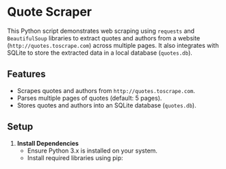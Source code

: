 # Quote Scraper 

This Python script demonstrates web scraping using `requests` and `BeautifulSoup` libraries to extract quotes and authors from a website (`http://quotes.toscrape.com`) across multiple pages. It also integrates with SQLite to store the extracted data in a local database (`quotes.db`).

## Features
- Scrapes quotes and authors from `http://quotes.toscrape.com`.
- Parses multiple pages of quotes (default: 5 pages).
- Stores quotes and authors into an SQLite database (`quotes.db`).

## Setup

1. **Install Dependencies**
   - Ensure Python 3.x is installed on your system.
   - Install required libraries using pip:
